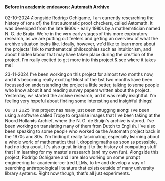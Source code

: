 #### Before in academic endeavors: Automath Archive

02-10-2024 Alongside Rodrigo Ochigame, I am currently researching the history of (one of) the first automatic proof checkers, called Automath. It was developed from the late 1960s - early 1980s by a mathematician named N. G. de Bruijn. We're in the very early stages of this more exploratory research, as we are putting out feelers and getting an overview of what the archive situation looks like. Ideally, however, we'd like to learn more about the projects' link to mathematical philosophies such as intuitionism, and about hidden labour that may have taken place during the creation of the project. I'm really excited to get more into this project & see where it takes me!

23-11-2024 I've been working on this project for almost two months now, and it's becoming really exciting! Most of the last two months have been focussed on understanding the project a little better, talking to some people who know about it and reading survey papers written about the project. Yesterday, we started the archive research, and it was really insightful. I'm feeling very hopeful about finding some interesting and insightful things! 

09-01-2025 This project has really just been chugging along! I've been using a software called Tropy to organise images that I've been taking at the Noord Hollands Archief, where the N. G. de Bruijn's archive is stored. I've been working on translating many of them from Dutch to English. I've also been speaking to some people who worked on the Automath project back in the 1970s and 80s. I'm finding it really fascinating, especially learning about a whole world of mathematics that I, dropping maths as soon as posssible, had no idea about. It's also great linking it to the history of computing stuff that I'm learning for my master's research (and my own fun). Alongside this project, Rodrigo Ochigame and I are also working on some prompt engineering for academic-centred LLMs, to try and develop a way of searching anthropological literature that exists outside of many university library systems. Right now though, that's all just experiments.
